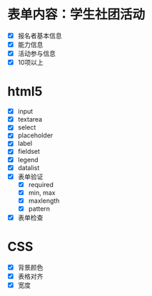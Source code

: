 # 表单内容：学生社团活动
- [x] 报名者基本信息
- [x] 能力信息
- [x] 活动参与信息
- [x] 10项以上
# html5
- [x] input
- [x] textarea
- [x] select
- [x] placeholder
- [x] label
- [x] fieldset
- [x] legend
- [x] datalist
- [x] 表单验证
  - [x] required
  - [x] min, max
  - [x] maxlength
  - [x] pattern
- [x] 表单检查
# CSS
- [x] 背景颜色
- [x] 表格对齐
- [x] 宽度